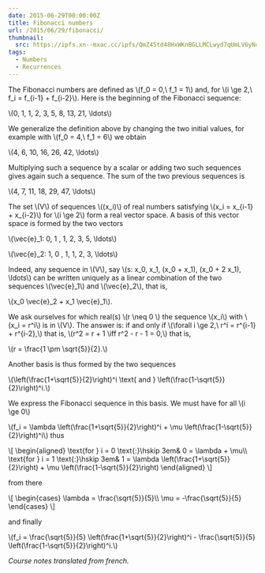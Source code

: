 ```yaml
---
date: 2015-06-29T00:00:00Z
title: Fibonacci numbers
url: /2015/06/29/fibonacci/
thumbnail:
  src: https://ipfs.xn--mxac.cc/ipfs/QmZ45td48HxWKnBGLLMCLwyd7qUmLV6yNcU914nxLMZuTW
tags:
  - Numbers
  - Recurrences
---
```


The Fibonacci numbers are defined as \\(f_0 = 0,\ f_1 = 1\\) and, for \\(i \ge
2,\ f_i = f_{i-1} + f_{i-2}\\). Here is the beginning of the Fibonacci sequence:

\\(0, 1, 1, 2, 3, 5, 8, 13, 21, \ldots\\)

We generalize the definition above by changing the two initial values, for
example with \\(f_0 = 4,\ f_1 = 6\\) we obtain

\\(4, 6, 10, 16, 26, 42, \ldots\\)

<!--more-->
Multiplying such a sequence by a scalar or adding two such sequences gives
again such a sequence. The sum of the two previous sequences is

\\(4, 7, 11, 18, 29, 47, \ldots\\)

The set \\(V\\) of sequences \\((x_i)\\) of real numbers satisfying
\\(x_i = x_{i-1} + x_{i-2}\\) for \\(i \ge 2\\) form a real vector space. A
basis of this vector space is formed by the two vectors

\\(\vec{e}_1: 0, 1 , 1, 2, 3, 5, \ldots\\)

\\(\vec{e}_2: 1, 0 , 1, 1, 2, 3, \ldots\\)

Indeed, any sequence in \\(V\\), say
\\(s: x_0, x_1, (x_0 + x_1), (x_0 + 2 x_1), \ldots\\)
can be written uniquely as a linear combination of the two sequences
\\(\vec{e}_1\\) and \\(\vec{e}_2\\), that is,

\\(x_0 \vec{e}_2 + x_1 \vec{e}_1\\).

We ask ourselves for which real(s) \\(r \neq 0 \\) the sequence \\(x_i\\)
with \\(x_i = r^i\\) is in \\(V\\). The answer is: if and only if
\\(\forall i \ge 2,\ r^i = r^{i-1} + r^{i-2},\\)
that is,
\\(r^2 = r + 1 \iff r^2 - r - 1 = 0,\\)
that is,

\\(r = \frac{1 \pm \sqrt{5}}{2}.\\)

Another basis is thus formed by the two sequences

\\(\left(\frac{1+\sqrt{5}}{2}\right)^i \text{ and } \left(\frac{1-\sqrt{5}}{2}\right)^i.\\)

We express the Fibonacci sequence in this basis. We must have for all \\(i \ge
0\\)

\\(f_i = \lambda \left(\frac{1+\sqrt{5}}{2}\right)^i + \mu \left(\frac{1-\sqrt{5}}{2}\right)^i\\)
thus

\\[
\begin{aligned}
\text{for } i = 0 \text{:}\hskip 3em& 0 = \lambda + \mu\\\\ \text{for }
i = 1 \text{:}\hskip 3em& 1 = \lambda \left(\frac{1+\sqrt{5}}{2}\right) + \mu \left(\frac{1-\sqrt{5}}{2}\right)
\end{aligned}
\\]

from there

\\[
\begin{cases}
\lambda = \frac{\sqrt{5}}{5}\\\\ \mu = -\frac{\sqrt{5}}{5}
\end{cases}
\\]

and finally

\\(f_i = \frac{\sqrt{5}}{5} \left(\frac{1+\sqrt{5}}{2}\right)^i - \frac{\sqrt{5}}{5} \left(\frac{1-\sqrt{5}}{2}\right)^i.\\)

*Course notes translated from french.*
